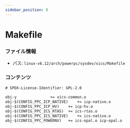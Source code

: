 ```yaml
---
sidebar_position: 8
---
```

# Makefile

### ファイル情報

- パス: `linux-v6.12/arch/powerpc/sysdev/xics/Makefile`

### コンテンツ

```txt
# SPDX-License-Identifier: GPL-2.0

obj-y				+= xics-common.o
obj-$(CONFIG_PPC_ICP_NATIVE)	+= icp-native.o
obj-$(CONFIG_PPC_ICP_HV)	+= icp-hv.o
obj-$(CONFIG_PPC_ICS_RTAS)	+= ics-rtas.o
obj-$(CONFIG_PPC_ICS_NATIVE)	+= ics-native.o
obj-$(CONFIG_PPC_POWERNV)	+= ics-opal.o icp-opal.o

```
